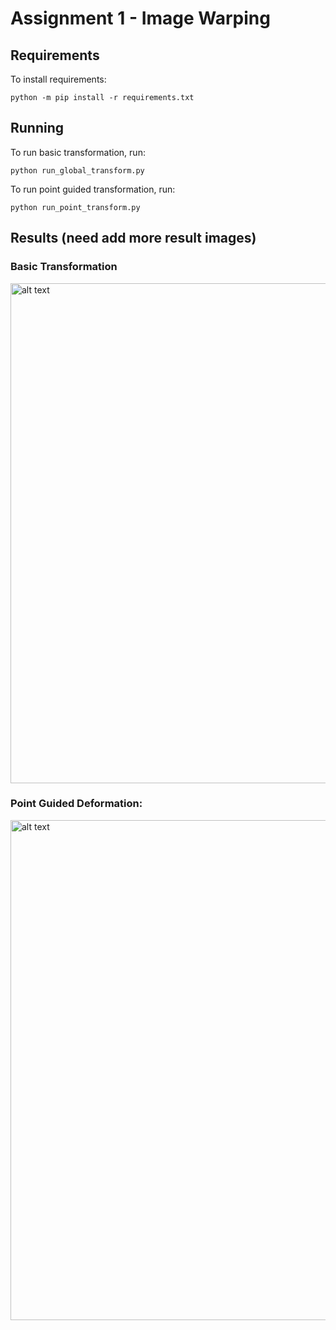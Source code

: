 # Assignment 1 - Image Warping

## Requirements

To install requirements:

```setup
python -m pip install -r requirements.txt
```


## Running

To run basic transformation, run:

```basic
python run_global_transform.py
```

To run point guided transformation, run:

```point
python run_point_transform.py
```

## Results (need add more result images)
### Basic Transformation
<img src="pics/global.gif" alt="alt text" width="800">

### Point Guided Deformation:
<img src="pics/point.gif" alt="alt text" width="800">


